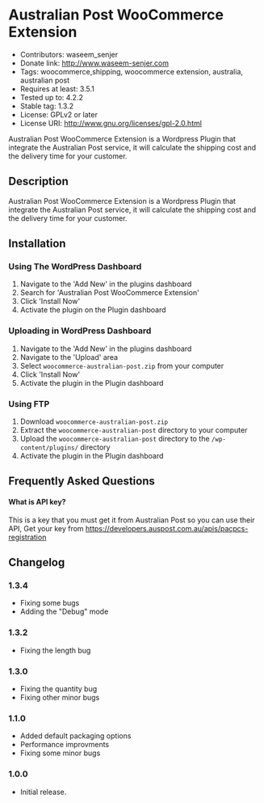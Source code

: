 # Australian Post WooCommerce Extension
* Contributors: waseem_senjer
* Donate link: http://www.waseem-senjer.com
* Tags: woocommerce,shipping, woocommerce extension, australia, australian post
* Requires at least: 3.5.1
* Tested up to: 4.2.2
* Stable tag: 1.3.2
* License: GPLv2 or later
* License URI: http://www.gnu.org/licenses/gpl-2.0.html

Australian Post WooCommerce Extension is a Wordpress Plugin that integrate the Australian Post service, it will calculate the shipping cost and the delivery time for your customer. 
	

## Description
Australian Post WooCommerce Extension is a Wordpress Plugin that integrate the Australian Post service, it will calculate the shipping cost and the delivery time for your customer. 
 

## Installation



### Using The WordPress Dashboard 

1. Navigate to the 'Add New' in the plugins dashboard
2. Search for 'Australian Post WooCommerce Extension'
3. Click 'Install Now'
4. Activate the plugin on the Plugin dashboard

### Uploading in WordPress Dashboard 

1. Navigate to the 'Add New' in the plugins dashboard
2. Navigate to the 'Upload' area
3. Select `woocommerce-australian-post.zip` from your computer
4. Click 'Install Now'
5. Activate the plugin in the Plugin dashboard

### Using FTP 

1. Download `woocommerce-australian-post.zip`
2. Extract the `woocommerce-australian-post` directory to your computer
3. Upload the `woocommerce-australian-post` directory to the `/wp-content/plugins/` directory
4. Activate the plugin in the Plugin dashboard


##  Frequently Asked Questions

####  What is API key? 
This is a key that you must get it from Australian Post so you can use their API, Get your key from https://developers.auspost.com.au/apis/pacpcs-registration



## Changelog

### 1.3.4
* Fixing some bugs
* Adding the "Debug" mode


### 1.3.2
* Fixing the length bug


### 1.3.0
* Fixing the quantity bug
* Fixing other minor bugs
### 1.1.0 
* Added default packaging options
* Performance improvments
* Fixing some minor bugs

### 1.0.0 
* Initial release.

